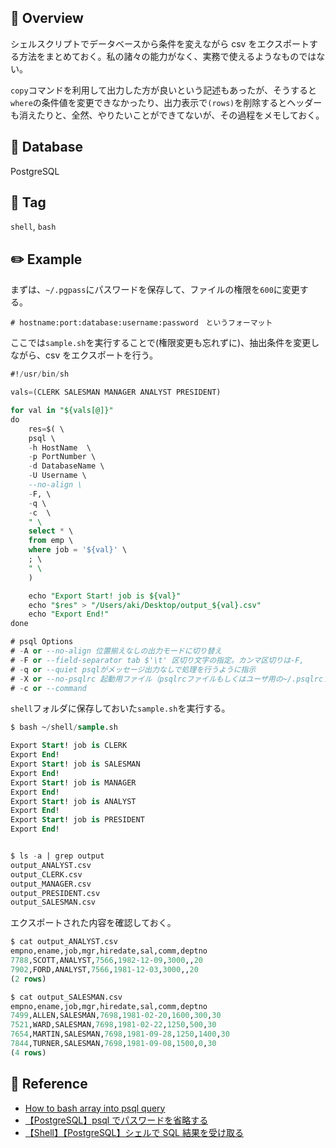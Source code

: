 ## :memo: Overview

シェルスクリプトでデータベースから条件を変えながら csv をエクスポートする方法をまとめておく。私の諸々の能力がなく、実務で使えるようなものではない。

`copy`コマンドを利用して出力した方が良いという記述もあったが、そうすると`where`の条件値を変更できなかったり、出力表示で`(rows)`を削除するとヘッダーも消えたりと、全然、やりたいことができてないが、その過程をメモしておく。

## :floppy_disk: Database

PostgreSQL

## :bookmark: Tag

`shell`, `bash`

## :pencil2: Example

まずは、`~/.pgpass`にパスワードを保存して、ファイルの権限を`600`に変更する。

```
# hostname:port:database:username:password　というフォーマット
```

ここでは`sample.sh`を実行することで(権限変更も忘れずに)、抽出条件を変更しながら、csv をエクスポートを行う。

```sql
#!/usr/bin/sh

vals=(CLERK SALESMAN MANAGER ANALYST PRESIDENT)

for val in "${vals[@]}"
do
    res=$( \
    psql \
    -h HostName  \
    -p PortNumber \
    -d DatabaseName \
    -U Username \
    --no-align \
    -F, \
    -q \
    -c  \
    " \
    select * \
    from emp \
    where job = '${val}' \
    ; \
    " \
    )

    echo "Export Start! job is ${val}"
    echo "$res" > "/Users/aki/Desktop/output_${val}.csv"
    echo "Export End!"
done

# psql Options
# -A or --no-align 位置揃えなしの出力モードに切り替え
# -F or --field-separator tab $'\t' 区切り文字の指定。カンマ区切りは-F,
# -q or --quiet psqlがメッセージ出力なしで処理を行うように指示
# -X or --no-psqlrc 起動用ファイル（psqlrcファイルもしくはユーザ用の~/.psqlrcファイル）を読み込みません
# -c or --command
```

`shell`フォルダに保存しておいた`sample.sh`を実行する。

```sql
$ bash ~/shell/sample.sh

Export Start! job is CLERK
Export End!
Export Start! job is SALESMAN
Export End!
Export Start! job is MANAGER
Export End!
Export Start! job is ANALYST
Export End!
Export Start! job is PRESIDENT
Export End!


$ ls -a | grep output
output_ANALYST.csv
output_CLERK.csv
output_MANAGER.csv
output_PRESIDENT.csv
output_SALESMAN.csv
```

エクスポートされた内容を確認しておく。

```sql
$ cat output_ANALYST.csv
empno,ename,job,mgr,hiredate,sal,comm,deptno
7788,SCOTT,ANALYST,7566,1982-12-09,3000,,20
7902,FORD,ANALYST,7566,1981-12-03,3000,,20
(2 rows)

$ cat output_SALESMAN.csv
empno,ename,job,mgr,hiredate,sal,comm,deptno
7499,ALLEN,SALESMAN,7698,1981-02-20,1600,300,30
7521,WARD,SALESMAN,7698,1981-02-22,1250,500,30
7654,MARTIN,SALESMAN,7698,1981-09-28,1250,1400,30
7844,TURNER,SALESMAN,7698,1981-09-08,1500,0,30
(4 rows)
```

## :closed_book: Reference

- [How to bash array into psql query](https://stackoverflow.com/questions/70162137/how-to-bash-array-into-psql-query)
- [【PostgreSQL】psql でパスワードを省略する](https://dk521123.hatenablog.com/entry/2020/03/06/000000)
- [【Shell】【PostgreSQL】シェルで SQL 結果を受け取る](https://dk521123.hatenablog.com/entry/2021/08/16/231459)
